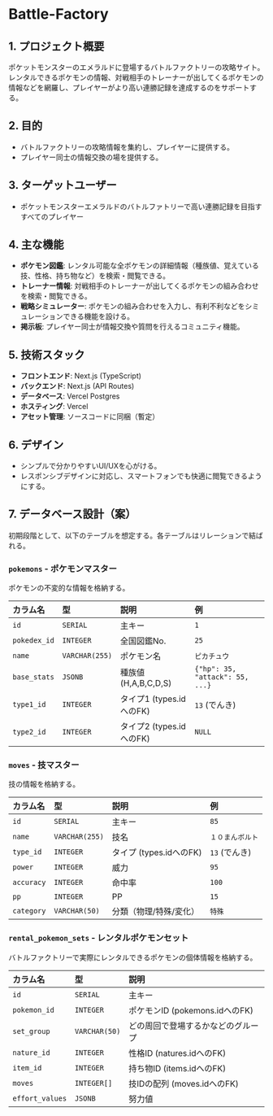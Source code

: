 # Battle-Factory

## 1. プロジェクト概要

ポケットモンスターのエメラルドに登場するバトルファクトリーの攻略サイト。
レンタルできるポケモンの情報、対戦相手のトレーナーが出してくるポケモンの情報などを網羅し、プレイヤーがより高い連勝記録を達成するのをサポートする。

## 2. 目的

- バトルファクトリーの攻略情報を集約し、プレイヤーに提供する。
- プレイヤー同士の情報交換の場を提供する。

## 3. ターゲットユーザー

- ポケットモンスターエメラルドのバトルファトリーで高い連勝記録を目指すすべてのプレイヤー

## 4. 主な機能

- **ポケモン図鑑**: レンタル可能な全ポケモンの詳細情報（種族値、覚えている技、性格、持ち物など）を検索・閲覧できる。
- **トレーナー情報**: 対戦相手のトレーナーが出してくるポケモンの組み合わせを検索・閲覧できる。
- **戦略シミュレーター**: ポケモンの組み合わせを入力し、有利不利などをシミュレーションできる機能を設ける。
- **掲示板**: プレイヤー同士が情報交換や質問を行えるコミュニティ機能。

## 5. 技術スタック

- **フロントエンド**: Next.js (TypeScript)
- **バックエンド**: Next.js (API Routes)
- **データベース**: Vercel Postgres
- **ホスティング**: Vercel
- **アセット管理**: ソースコードに同梱（暫定）

## 6. デザイン

- シンプルで分かりやすいUI/UXを心がける。
- レスポンシブデザインに対応し、スマートフォンでも快適に閲覧できるようにする。

## 7. データベース設計（案）

初期段階として、以下のテーブルを想定する。各テーブルはリレーションで結ばれる。

### `pokemons` - ポケモンマスター
ポケモンの不変的な情報を格納する。

| カラム名 | 型 | 説明 | 例 |
| :--- | :--- | :--- | :--- |
| `id` | `SERIAL` | 主キー | `1` |
| `pokedex_id` | `INTEGER` | 全国図鑑No. | `25` |
| `name` | `VARCHAR(255)` | ポケモン名 | `ピカチュウ` |
| `base_stats` | `JSONB` | 種族値 (H,A,B,C,D,S) | `{"hp": 35, "attack": 55, ...}` |
| `type1_id` | `INTEGER` | タイプ1 (types.idへのFK) | `13` (でんき) |
| `type2_id` | `INTEGER` | タイプ2 (types.idへのFK) | `NULL` |

### `moves` - 技マスター
技の情報を格納する。

| カラム名 | 型 | 説明 | 例 |
| :--- | :--- | :--- | :--- |
| `id` | `SERIAL` | 主キー | `85` |
| `name` | `VARCHAR(255)` | 技名 | `１０まんボルト` |
| `type_id` | `INTEGER` | タイプ (types.idへのFK) | `13` (でんき) |
| `power` | `INTEGER` | 威力 | `95` |
| `accuracy` | `INTEGER` | 命中率 | `100` |
| `pp` | `INTEGER` | PP | `15` |
| `category` | `VARCHAR(50)` | 分類（物理/特殊/変化） | `特殊` |

### `rental_pokemon_sets` - レンタルポケモンセット
バトルファクトリーで実際にレンタルできるポケモンの個体情報を格納する。

| カラム名 | 型 | 説明 |
| :--- | :--- | :--- |
| `id` | `SERIAL` | 主キー |
| `pokemon_id` | `INTEGER` | ポケモンID (pokemons.idへのFK) |
| `set_group` | `VARCHAR(50)` | どの周回で登場するかなどのグループ |
| `nature_id` | `INTEGER` | 性格ID (natures.idへのFK) |
| `item_id` | `INTEGER` | 持ち物ID (items.idへのFK) |
| `moves` | `INTEGER[]` | 技IDの配列 (moves.idへのFK) |
| `effort_values` | `JSONB` | 努力値 |
